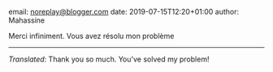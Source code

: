 email: noreplay@blogger.com
date: 2019-07-15T12:20+01:00
author: Mahassine

Merci infiniment. Vous avez résolu mon problème

---

*Translated*: Thank you so much. You've solved my problem!
